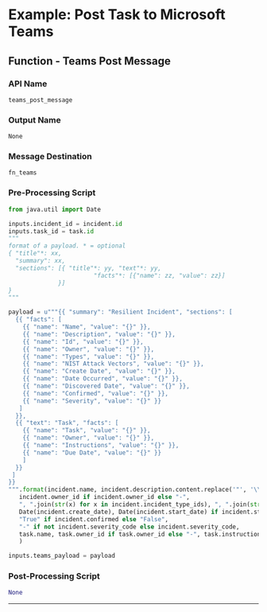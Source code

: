 <!--
    DO NOT MANUALLY EDIT THIS FILE
    THIS FILE IS AUTOMATICALLY GENERATED WITH resilient-sdk codegen
-->

# Example: Post Task to Microsoft Teams

## Function - Teams Post Message

### API Name
`teams_post_message`

### Output Name
`None`

### Message Destination
`fn_teams`

### Pre-Processing Script
```python
from java.util import Date

inputs.incident_id = incident.id
inputs.task_id = task.id
"""
format of a payload. * = optional
{ "title"*: xx, 
  "summary": xx, 
  "sections": [{ "title"*: yy, "text"*: yy, 
                        "facts"*: [{"name": zz, "value": zz}]
              }]
}
"""

payload = u"""{{ "summary": "Resilient Incident", "sections": [ 
  {{ "facts": [ 
    {{ "name": "Name", "value": "{}" }}, 
    {{ "name": "Description", "value": "{}" }}, 
    {{ "name": "Id", "value": "{}" }}, 
    {{ "name": "Owner", "value": "{}" }}, 
    {{ "name": "Types", "value": "{}" }}, 
    {{ "name": "NIST Attack Vectors", "value": "{}" }}, 
    {{ "name": "Create Date", "value": "{}" }}, 
    {{ "name": "Date Occurred", "value": "{}" }}, 
    {{ "name": "Discovered Date", "value": "{}" }}, 
    {{ "name": "Confirmed", "value": "{}" }}, 
    {{ "name": "Severity", "value": "{}" }} 
   ]
  }},
  {{ "text": "Task", "facts": [ 
    {{ "name": "Task", "value": "{}" }}, 
    {{ "name": "Owner", "value": "{}" }},
    {{ "name": "Instructions", "value": "{}" }},
    {{ "name": "Due Date", "value": "{}" }}
    ]
  }}
 ] 
}} 
""".format(incident.name, incident.description.content.replace('"', '\\"') if incident.description else "-", incident.id,
   incident.owner_id if incident.owner_id else "-",
   ", ".join(str(x) for x in incident.incident_type_ids), ", ".join(str(x) for x in incident.nist_attack_vectors),
   Date(incident.create_date), Date(incident.start_date) if incident.start_date else "-", Date(incident.discovered_date),
   "True" if incident.confirmed else "False",
   "-" if not incident.severity_code else incident.severity_code,
   task.name, task.owner_id if task.owner_id else "-", task.instructions.content.replace('"', "'") if task.instructions else "-", Date(task.due_date) if task.due_date else "-"
   )

inputs.teams_payload = payload
```

### Post-Processing Script
```python
None
```

---

